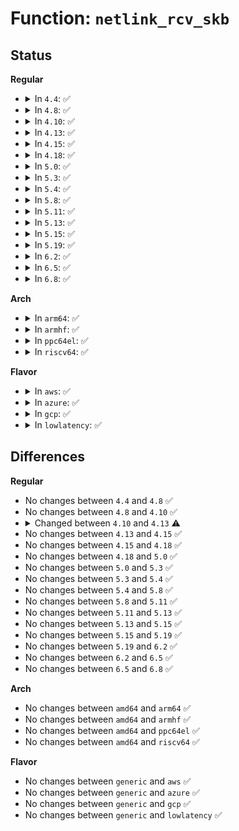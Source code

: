 # Function: <code>netlink_rcv_skb</code>

## Status
<b>Regular</b>
<ul>
<li>
<details>
<summary>In <code>4.4</code>: ✅</summary>

```c
int netlink_rcv_skb(struct sk_buff *skb, int (*cb)(struct sk_buff *, struct nlmsghdr *));
```

**Collision:** Unique Global

**Inline:** No

**Transformation:** False

**Instances:**

```
In net/netlink/af_netlink.c (ffffffff8174ed80)
Location: net/netlink/af_netlink.c:2989
Inline: False
Direct callers:
  - net/core/rtnetlink.c:rtnetlink_rcv
  - net/core/sock_diag.c:sock_diag_rcv
  - net/netlink/genetlink.c:genl_rcv
```
**Symbols:**

```
ffffffff8174ed80-ffffffff8174ee3d: netlink_rcv_skb (STB_GLOBAL)
```
</details>
</li>
<li>
<details>
<summary>In <code>4.8</code>: ✅</summary>

```c
int netlink_rcv_skb(struct sk_buff *skb, int (*cb)(struct sk_buff *, struct nlmsghdr *));
```

**Collision:** Unique Global

**Inline:** No

**Transformation:** False

**Instances:**

```
In net/netlink/af_netlink.c (ffffffff817bad50)
Location: net/netlink/af_netlink.c:2257
Inline: False
Direct callers:
  - net/core/rtnetlink.c:rtnetlink_rcv
  - net/core/sock_diag.c:sock_diag_rcv
  - net/netlink/genetlink.c:genl_rcv
```
**Symbols:**

```
ffffffff817bad50-ffffffff817bae0d: netlink_rcv_skb (STB_GLOBAL)
```
</details>
</li>
<li>
<details>
<summary>In <code>4.10</code>: ✅</summary>

```c
int netlink_rcv_skb(struct sk_buff *skb, int (*cb)(struct sk_buff *, struct nlmsghdr *));
```

**Collision:** Unique Global

**Inline:** No

**Transformation:** False

**Instances:**

```
In net/netlink/af_netlink.c (ffffffff817ea6f0)
Location: net/netlink/af_netlink.c:2275
Inline: False
Direct callers:
  - net/core/rtnetlink.c:rtnetlink_rcv
  - net/core/sock_diag.c:sock_diag_rcv
  - net/netlink/genetlink.c:genl_rcv
```
**Symbols:**

```
ffffffff817ea6f0-ffffffff817ea7ad: netlink_rcv_skb (STB_GLOBAL)
```
</details>
</li>
<li>
<details>
<summary>In <code>4.13</code>: ✅</summary>

```c
int netlink_rcv_skb(struct sk_buff *skb, int (*cb)(struct sk_buff *, struct nlmsghdr *, struct netlink_ext_ack *));
```

**Collision:** Unique Global

**Inline:** No

**Transformation:** False

**Instances:**

```
In net/netlink/af_netlink.c (ffffffff8180a5e0)
Location: net/netlink/af_netlink.c:2372
Inline: False
Direct callers:
  - net/core/rtnetlink.c:rtnetlink_rcv
  - net/core/sock_diag.c:sock_diag_rcv
  - net/netlink/genetlink.c:genl_rcv
```
**Symbols:**

```
ffffffff8180a5e0-ffffffff8180a70f: netlink_rcv_skb (STB_GLOBAL)
```
</details>
</li>
<li>
<details>
<summary>In <code>4.15</code>: ✅</summary>

```c
int netlink_rcv_skb(struct sk_buff *skb, int (*cb)(struct sk_buff *, struct nlmsghdr *, struct netlink_ext_ack *));
```

**Collision:** Unique Global

**Inline:** No

**Transformation:** False

**Instances:**

```
In net/netlink/af_netlink.c (ffffffff81889510)
Location: net/netlink/af_netlink.c:2388
Inline: False
Direct callers:
  - net/core/rtnetlink.c:rtnetlink_rcv
  - net/core/sock_diag.c:sock_diag_rcv
  - net/netlink/genetlink.c:genl_rcv
```
**Symbols:**

```
ffffffff81889510-ffffffff81889639: netlink_rcv_skb (STB_GLOBAL)
```
</details>
</li>
<li>
<details>
<summary>In <code>4.18</code>: ✅</summary>

```c
int netlink_rcv_skb(struct sk_buff *skb, int (*cb)(struct sk_buff *, struct nlmsghdr *, struct netlink_ext_ack *));
```

**Collision:** Unique Global

**Inline:** No

**Transformation:** False

**Instances:**

```
In net/netlink/af_netlink.c (ffffffff818dcfa0)
Location: net/netlink/af_netlink.c:2429
Inline: False
Direct callers:
  - net/core/rtnetlink.c:rtnetlink_rcv
  - net/core/sock_diag.c:sock_diag_rcv
  - net/netlink/genetlink.c:genl_rcv
  - lib/kobject_uevent.c:uevent_net_rcv
```
**Symbols:**

```
ffffffff818dcfa0-ffffffff818dd0c8: netlink_rcv_skb (STB_GLOBAL)
```
</details>
</li>
<li>
<details>
<summary>In <code>5.0</code>: ✅</summary>

```c
int netlink_rcv_skb(struct sk_buff *skb, int (*cb)(struct sk_buff *, struct nlmsghdr *, struct netlink_ext_ack *));
```

**Collision:** Unique Global

**Inline:** No

**Transformation:** False

**Instances:**

```
In net/netlink/af_netlink.c (ffffffff81909970)
Location: net/netlink/af_netlink.c:2451
Inline: False
Direct callers:
  - net/core/rtnetlink.c:rtnetlink_rcv
  - net/core/sock_diag.c:sock_diag_rcv
  - net/netlink/genetlink.c:genl_rcv
  - lib/kobject_uevent.c:uevent_net_rcv
```
**Symbols:**

```
ffffffff81909970-ffffffff81909a87: netlink_rcv_skb (STB_GLOBAL)
```
</details>
</li>
<li>
<details>
<summary>In <code>5.3</code>: ✅</summary>

```c
int netlink_rcv_skb(struct sk_buff *skb, int (*cb)(struct sk_buff *, struct nlmsghdr *, struct netlink_ext_ack *));
```

**Collision:** Unique Global

**Inline:** No

**Transformation:** False

**Instances:**

```
In net/netlink/af_netlink.c (ffffffff8196ac70)
Location: net/netlink/af_netlink.c:2451
Inline: False
Direct callers:
  - net/core/rtnetlink.c:rtnetlink_rcv
  - net/core/sock_diag.c:sock_diag_rcv
  - net/netlink/genetlink.c:genl_rcv
  - lib/kobject_uevent.c:uevent_net_rcv
```
**Symbols:**

```
ffffffff8196ac70-ffffffff8196ad87: netlink_rcv_skb (STB_GLOBAL)
```
</details>
</li>
<li>
<details>
<summary>In <code>5.4</code>: ✅</summary>

```c
int netlink_rcv_skb(struct sk_buff *skb, int (*cb)(struct sk_buff *, struct nlmsghdr *, struct netlink_ext_ack *));
```

**Collision:** Unique Global

**Inline:** No

**Transformation:** False

**Instances:**

```
In net/netlink/af_netlink.c (ffffffff819a1710)
Location: net/netlink/af_netlink.c:2452
Inline: False
Direct callers:
  - net/core/rtnetlink.c:rtnetlink_rcv
  - net/core/sock_diag.c:sock_diag_rcv
  - net/netlink/genetlink.c:genl_rcv
  - lib/kobject_uevent.c:uevent_net_rcv
```
**Symbols:**

```
ffffffff819a1710-ffffffff819a1827: netlink_rcv_skb (STB_GLOBAL)
```
</details>
</li>
<li>
<details>
<summary>In <code>5.8</code>: ✅</summary>

```c
int netlink_rcv_skb(struct sk_buff *skb, int (*cb)(struct sk_buff *, struct nlmsghdr *, struct netlink_ext_ack *));
```

**Collision:** Unique Global

**Inline:** No

**Transformation:** False

**Instances:**

```
In net/netlink/af_netlink.c (ffffffff81a7b0d0)
Location: net/netlink/af_netlink.c:2443
Inline: False
Direct callers:
  - lib/kobject_uevent.c:uevent_net_rcv
  - net/core/rtnetlink.c:rtnetlink_rcv
  - net/core/sock_diag.c:sock_diag_rcv
  - net/netlink/genetlink.c:genl_rcv
```
**Symbols:**

```
ffffffff81a7b0d0-ffffffff81a7b1de: netlink_rcv_skb (STB_GLOBAL)
```
</details>
</li>
<li>
<details>
<summary>In <code>5.11</code>: ✅</summary>

```c
int netlink_rcv_skb(struct sk_buff *skb, int (*cb)(struct sk_buff *, struct nlmsghdr *, struct netlink_ext_ack *));
```

**Collision:** Unique Global

**Inline:** No

**Transformation:** False

**Instances:**

```
In net/netlink/af_netlink.c (ffffffff81a83f60)
Location: net/netlink/af_netlink.c:2468
Inline: False
Direct callers:
  - lib/kobject_uevent.c:uevent_net_rcv
  - net/core/rtnetlink.c:rtnetlink_rcv
  - net/core/sock_diag.c:sock_diag_rcv
  - net/netlink/genetlink.c:genl_rcv
```
**Symbols:**

```
ffffffff81a83f60-ffffffff81a84053: netlink_rcv_skb (STB_GLOBAL)
```
</details>
</li>
<li>
<details>
<summary>In <code>5.13</code>: ✅</summary>

```c
int netlink_rcv_skb(struct sk_buff *skb, int (*cb)(struct sk_buff *, struct nlmsghdr *, struct netlink_ext_ack *));
```

**Collision:** Unique Global

**Inline:** No

**Transformation:** False

**Instances:**

```
In net/netlink/af_netlink.c (ffffffff81a6d0a0)
Location: net/netlink/af_netlink.c:2478
Inline: False
Direct callers:
  - lib/kobject_uevent.c:uevent_net_rcv
  - net/core/rtnetlink.c:rtnetlink_rcv
  - net/core/sock_diag.c:sock_diag_rcv
  - net/netlink/genetlink.c:genl_rcv
```
**Symbols:**

```
ffffffff81a6d0a0-ffffffff81a6d194: netlink_rcv_skb (STB_GLOBAL)
```
</details>
</li>
<li>
<details>
<summary>In <code>5.15</code>: ✅</summary>

```c
int netlink_rcv_skb(struct sk_buff *skb, int (*cb)(struct sk_buff *, struct nlmsghdr *, struct netlink_ext_ack *));
```

**Collision:** Unique Global

**Inline:** No

**Transformation:** False

**Instances:**

```
In net/netlink/af_netlink.c (ffffffff81b26710)
Location: net/netlink/af_netlink.c:2489
Inline: False
Direct callers:
  - lib/kobject_uevent.c:uevent_net_rcv
  - net/core/rtnetlink.c:rtnetlink_rcv
  - net/core/sock_diag.c:sock_diag_rcv
  - net/netlink/genetlink.c:genl_rcv
```
**Symbols:**

```
ffffffff81b26710-ffffffff81b26804: netlink_rcv_skb (STB_GLOBAL)
```
</details>
</li>
<li>
<details>
<summary>In <code>5.19</code>: ✅</summary>

```c
int netlink_rcv_skb(struct sk_buff *skb, int (*cb)(struct sk_buff *, struct nlmsghdr *, struct netlink_ext_ack *));
```

**Collision:** Unique Global

**Inline:** No

**Transformation:** False

**Instances:**

```
In net/netlink/af_netlink.c (ffffffff81caf400)
Location: net/netlink/af_netlink.c:2475
Inline: False
Direct callers:
  - lib/kobject_uevent.c:uevent_net_rcv
  - net/core/rtnetlink.c:rtnetlink_rcv
  - net/core/sock_diag.c:sock_diag_rcv
  - net/netlink/genetlink.c:genl_rcv
```
**Symbols:**

```
ffffffff81caf400-ffffffff81caf502: netlink_rcv_skb (STB_GLOBAL)
```
</details>
</li>
<li>
<details>
<summary>In <code>6.2</code>: ✅</summary>

```c
int netlink_rcv_skb(struct sk_buff *skb, int (*cb)(struct sk_buff *, struct nlmsghdr *, struct netlink_ext_ack *));
```

**Collision:** Unique Global

**Inline:** No

**Transformation:** False

**Instances:**

```
In net/netlink/af_netlink.c (ffffffff81e6ca00)
Location: net/netlink/af_netlink.c:2548
Inline: False
Direct callers:
  - net/core/rtnetlink.c:rtnetlink_rcv
  - net/core/sock_diag.c:sock_diag_rcv
  - net/netlink/genetlink.c:genl_rcv
  - lib/kobject_uevent.c:uevent_net_rcv
```
**Symbols:**

```
ffffffff81e6ca00-ffffffff81e6cb0b: netlink_rcv_skb (STB_GLOBAL)
```
</details>
</li>
<li>
<details>
<summary>In <code>6.5</code>: ✅</summary>

```c
int netlink_rcv_skb(struct sk_buff *skb, int (*cb)(struct sk_buff *, struct nlmsghdr *, struct netlink_ext_ack *));
```

**Collision:** Unique Global

**Inline:** No

**Transformation:** False

**Instances:**

```
In net/netlink/af_netlink.c (ffffffff81ec8a60)
Location: net/netlink/af_netlink.c:2523
Inline: False
Direct callers:
  - net/core/rtnetlink.c:rtnetlink_rcv
  - net/core/sock_diag.c:sock_diag_rcv
  - net/netlink/genetlink.c:genl_rcv
  - lib/kobject_uevent.c:uevent_net_rcv
```
**Symbols:**

```
ffffffff81ec8a60-ffffffff81ec8b6b: netlink_rcv_skb (STB_GLOBAL)
```
</details>
</li>
<li>
<details>
<summary>In <code>6.8</code>: ✅</summary>

```c
int netlink_rcv_skb(struct sk_buff *skb, int (*cb)(struct sk_buff *, struct nlmsghdr *, struct netlink_ext_ack *));
```

**Collision:** Unique Global

**Inline:** No

**Transformation:** False

**Instances:**

```
In net/netlink/af_netlink.c (ffffffff81f8bce0)
Location: net/netlink/af_netlink.c:2517
Inline: False
Direct callers:
  - net/core/rtnetlink.c:rtnetlink_rcv
  - net/core/sock_diag.c:sock_diag_rcv
  - net/netlink/genetlink.c:genl_rcv
  - lib/kobject_uevent.c:uevent_net_rcv
```
**Symbols:**

```
ffffffff81f8bce0-ffffffff81f8bdeb: netlink_rcv_skb (STB_GLOBAL)
```
</details>
</li>
</ul>
<b>Arch</b>
<ul>
<li>
<details>
<summary>In <code>arm64</code>: ✅</summary>

```c
int netlink_rcv_skb(struct sk_buff *skb, int (*cb)(struct sk_buff *, struct nlmsghdr *, struct netlink_ext_ack *));
```

**Collision:** Unique Global

**Inline:** No

**Transformation:** False

**Instances:**

```
In net/netlink/af_netlink.c (ffff800010c4fd48)
Location: net/netlink/af_netlink.c:2452
Inline: False
Direct callers:
  - net/core/rtnetlink.c:rtnetlink_rcv
  - net/core/sock_diag.c:sock_diag_rcv
  - net/netlink/genetlink.c:genl_rcv
  - lib/kobject_uevent.c:uevent_net_rcv
```
**Symbols:**

```
ffff800010c4fd48-ffff800010c4fe60: netlink_rcv_skb (STB_GLOBAL)
```
</details>
</li>
<li>
<details>
<summary>In <code>armhf</code>: ✅</summary>

```c
int netlink_rcv_skb(struct sk_buff *skb, int (*cb)(struct sk_buff *, struct nlmsghdr *, struct netlink_ext_ack *));
```

**Collision:** Unique Global

**Inline:** No

**Transformation:** False

**Instances:**

```
In net/netlink/af_netlink.c (c0d5ff60)
Location: net/netlink/af_netlink.c:2452
Inline: False
Direct callers:
  - net/core/rtnetlink.c:rtnetlink_rcv
  - net/core/sock_diag.c:sock_diag_rcv
  - net/netlink/genetlink.c:genl_rcv
  - lib/kobject_uevent.c:uevent_net_rcv
```
**Symbols:**

```
c0d5ff60-c0d60090: netlink_rcv_skb (STB_GLOBAL)
```
</details>
</li>
<li>
<details>
<summary>In <code>ppc64el</code>: ✅</summary>

```c
int netlink_rcv_skb(struct sk_buff *skb, int (*cb)(struct sk_buff *, struct nlmsghdr *, struct netlink_ext_ack *));
```

**Collision:** Unique Global

**Inline:** No

**Transformation:** False

**Instances:**

```
In net/netlink/af_netlink.c (c000000000d4e8e0)
Location: net/netlink/af_netlink.c:2452
Inline: False
Direct callers:
  - net/core/rtnetlink.c:rtnetlink_rcv
  - net/core/sock_diag.c:sock_diag_rcv
  - net/netlink/genetlink.c:genl_rcv
  - lib/kobject_uevent.c:uevent_net_rcv
```
**Symbols:**

```
c000000000d4e8e0-c000000000d4ea78: netlink_rcv_skb (STB_GLOBAL)
```
</details>
</li>
<li>
<details>
<summary>In <code>riscv64</code>: ✅</summary>

```c
int netlink_rcv_skb(struct sk_buff *skb, int (*cb)(struct sk_buff *, struct nlmsghdr *, struct netlink_ext_ack *));
```

**Collision:** Unique Global

**Inline:** No

**Transformation:** False

**Instances:**

```
In net/netlink/af_netlink.c (ffffffe0007bb89c)
Location: net/netlink/af_netlink.c:2452
Inline: False
Direct callers:
  - net/core/rtnetlink.c:rtnetlink_rcv
  - net/core/sock_diag.c:sock_diag_rcv
  - net/netlink/genetlink.c:genl_rcv
  - lib/kobject_uevent.c:uevent_net_rcv
```
**Symbols:**

```
ffffffe0007bb89c-ffffffe0007bb97c: netlink_rcv_skb (STB_GLOBAL)
```
</details>
</li>
</ul>
<b>Flavor</b>
<ul>
<li>
<details>
<summary>In <code>aws</code>: ✅</summary>

```c
int netlink_rcv_skb(struct sk_buff *skb, int (*cb)(struct sk_buff *, struct nlmsghdr *, struct netlink_ext_ack *));
```

**Collision:** Unique Global

**Inline:** No

**Transformation:** False

**Instances:**

```
In net/netlink/af_netlink.c (ffffffff81941580)
Location: net/netlink/af_netlink.c:2452
Inline: False
Direct callers:
  - net/core/rtnetlink.c:rtnetlink_rcv
  - net/core/sock_diag.c:sock_diag_rcv
  - net/netlink/genetlink.c:genl_rcv
  - lib/kobject_uevent.c:uevent_net_rcv
```
**Symbols:**

```
ffffffff81941580-ffffffff81941697: netlink_rcv_skb (STB_GLOBAL)
```
</details>
</li>
<li>
<details>
<summary>In <code>azure</code>: ✅</summary>

```c
int netlink_rcv_skb(struct sk_buff *skb, int (*cb)(struct sk_buff *, struct nlmsghdr *, struct netlink_ext_ack *));
```

**Collision:** Unique Global

**Inline:** No

**Transformation:** False

**Instances:**

```
In net/netlink/af_netlink.c (ffffffff818fb070)
Location: net/netlink/af_netlink.c:2452
Inline: False
Direct callers:
  - net/core/rtnetlink.c:rtnetlink_rcv
  - net/core/sock_diag.c:sock_diag_rcv
  - net/netlink/genetlink.c:genl_rcv
  - lib/kobject_uevent.c:uevent_net_rcv
```
**Symbols:**

```
ffffffff818fb070-ffffffff818fb187: netlink_rcv_skb (STB_GLOBAL)
```
</details>
</li>
<li>
<details>
<summary>In <code>gcp</code>: ✅</summary>

```c
int netlink_rcv_skb(struct sk_buff *skb, int (*cb)(struct sk_buff *, struct nlmsghdr *, struct netlink_ext_ack *));
```

**Collision:** Unique Global

**Inline:** No

**Transformation:** False

**Instances:**

```
In net/netlink/af_netlink.c (ffffffff81992710)
Location: net/netlink/af_netlink.c:2452
Inline: False
Direct callers:
  - net/core/rtnetlink.c:rtnetlink_rcv
  - net/core/sock_diag.c:sock_diag_rcv
  - net/netlink/genetlink.c:genl_rcv
  - net/netfilter/nfnetlink.c:nfnetlink_rcv
  - lib/kobject_uevent.c:uevent_net_rcv
```
**Symbols:**

```
ffffffff81992710-ffffffff81992827: netlink_rcv_skb (STB_GLOBAL)
```
</details>
</li>
<li>
<details>
<summary>In <code>lowlatency</code>: ✅</summary>

```c
int netlink_rcv_skb(struct sk_buff *skb, int (*cb)(struct sk_buff *, struct nlmsghdr *, struct netlink_ext_ack *));
```

**Collision:** Unique Global

**Inline:** No

**Transformation:** False

**Instances:**

```
In net/netlink/af_netlink.c (ffffffff819b5200)
Location: net/netlink/af_netlink.c:2452
Inline: False
Direct callers:
  - net/core/rtnetlink.c:rtnetlink_rcv
  - net/core/sock_diag.c:sock_diag_rcv
  - net/netlink/genetlink.c:genl_rcv
  - lib/kobject_uevent.c:uevent_net_rcv
```
**Symbols:**

```
ffffffff819b5200-ffffffff819b5317: netlink_rcv_skb (STB_GLOBAL)
```
</details>
</li>
</ul>

## Differences
<b>Regular</b>
<ul>
<li>
No changes between <code>4.4</code> and <code>4.8</code> ✅
</li>
<li>
No changes between <code>4.8</code> and <code>4.10</code> ✅
</li>
<li>
<details>
<summary>Changed between <code>4.10</code> and <code>4.13</code> ⚠️</summary>
<ul>
<li>
<b>Param type changed. </b>
<code>int (*cb)(struct sk_buff *, struct nlmsghdr *)</code> ➡️ <code>int (*cb)(struct sk_buff *, struct nlmsghdr *, struct netlink_ext_ack *)</code>
</li>
</ul>
</details>
</li>
<li>
No changes between <code>4.13</code> and <code>4.15</code> ✅
</li>
<li>
No changes between <code>4.15</code> and <code>4.18</code> ✅
</li>
<li>
No changes between <code>4.18</code> and <code>5.0</code> ✅
</li>
<li>
No changes between <code>5.0</code> and <code>5.3</code> ✅
</li>
<li>
No changes between <code>5.3</code> and <code>5.4</code> ✅
</li>
<li>
No changes between <code>5.4</code> and <code>5.8</code> ✅
</li>
<li>
No changes between <code>5.8</code> and <code>5.11</code> ✅
</li>
<li>
No changes between <code>5.11</code> and <code>5.13</code> ✅
</li>
<li>
No changes between <code>5.13</code> and <code>5.15</code> ✅
</li>
<li>
No changes between <code>5.15</code> and <code>5.19</code> ✅
</li>
<li>
No changes between <code>5.19</code> and <code>6.2</code> ✅
</li>
<li>
No changes between <code>6.2</code> and <code>6.5</code> ✅
</li>
<li>
No changes between <code>6.5</code> and <code>6.8</code> ✅
</li>
</ul>
<b>Arch</b>
<ul>
<li>
No changes between <code>amd64</code> and <code>arm64</code> ✅
</li>
<li>
No changes between <code>amd64</code> and <code>armhf</code> ✅
</li>
<li>
No changes between <code>amd64</code> and <code>ppc64el</code> ✅
</li>
<li>
No changes between <code>amd64</code> and <code>riscv64</code> ✅
</li>
</ul>
<b>Flavor</b>
<ul>
<li>
No changes between <code>generic</code> and <code>aws</code> ✅
</li>
<li>
No changes between <code>generic</code> and <code>azure</code> ✅
</li>
<li>
No changes between <code>generic</code> and <code>gcp</code> ✅
</li>
<li>
No changes between <code>generic</code> and <code>lowlatency</code> ✅
</li>
</ul>
